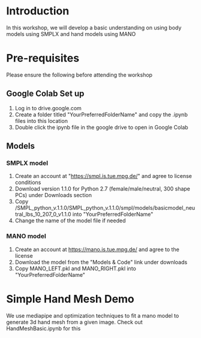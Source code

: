 # Introduction 

In this workshop, we will develop a basic understanding on using body models using SMPLX and hand models using MANO

# Pre-requisites

Please ensure the following before attending the workshop

## Google Colab Set up

1) Log in to drive.google.com
2) Create a folder titled "YourPreferredFolderName" and copy the .ipynb files into this location
3) Double click the ipynb file in the google drive to open in Google Colab

## Models

### SMPLX model
1) Create an account at "https://smpl.is.tue.mpg.de/" and agree to license conditions
2) Download version 1.1.0 for Python 2.7 (female/male/neutral, 300 shape PCs) under Downloads section
3) Copy /SMPL_python_v.1.1.0/SMPL_python_v.1.1.0/smpl/models/basicmodel_neutral_lbs_10_207_0_v1.1.0 into "YourPreferredFolderName"
4) Change the name of the model file if needed

### MANO model
1) Create an account at https://mano.is.tue.mpg.de/ and agree to the license
2) Download the model from the "Models & Code" link under downloads
3) Copy MANO_LEFT.pkl and MANO_RIGHT.pkl into "YourPreferredFolderName"

# Simple Hand Mesh Demo

We use mediapipe and optimization techniques to fit a mano model to generate 3d hand mesh from a given image. Check out HandMeshBasic.ipynb for this
